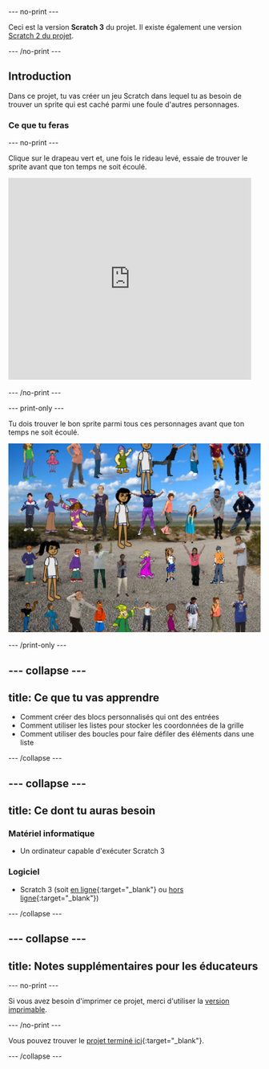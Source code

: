 --- no-print ---

Ceci est la version **Scratch 3** du projet. Il existe également une version [Scratch 2 du projet](https://projects.raspberrypi.org/fr-FR/projects/lineup-scratch2).

--- /no-print ---

## Introduction

Dans ce projet, tu vas créer un jeu Scratch dans lequel tu as besoin de trouver un sprite qui est caché parmi une foule d'autres personnages.

### Ce que tu feras

--- no-print ---

Clique sur le drapeau vert et, une fois le rideau levé, essaie de trouver le sprite avant que ton temps ne soit écoulé.

<div class="scratch-preview">
  <iframe allowtransparency="true" width="485" height="402" src="https://scratch.mit.edu/projects/embed/532158534/?autostart=false" frameborder="0" scrolling="no"></iframe>
</div>

--- /no-print ---

--- print-only ---

Tu dois trouver le bon sprite parmi tous ces personnages avant que ton temps ne soit écoulé.

![démonstration](images/showcase.png)

--- /print-only ---

--- collapse ---
---
title: Ce que tu vas apprendre
---

+ Comment créer des blocs personnalisés qui ont des entrées
+ Comment utiliser les listes pour stocker les coordonnées de la grille
+ Comment utiliser des boucles pour faire défiler des éléments dans une liste

--- /collapse ---

--- collapse ---
---
title: Ce dont tu auras besoin
---

### Matériel informatique

+ Un ordinateur capable d'exécuter Scratch 3

### Logiciel

+ Scratch 3 (soit [en ligne](https://rpf.io/scratchon){:target="_blank"} ou [hors ligne](https://rpf.io/scratchoff){:target="_blank"})

--- /collapse ---

--- collapse ---
---
title: Notes supplémentaires pour les éducateurs
---

--- no-print ---

Si vous avez besoin d'imprimer ce projet, merci d'utiliser la [version imprimable](https://projects.raspberrypi.org/fr-FR/projects/lineup/print).

--- /no-print ---

Vous pouvez trouver le [projet terminé ici](https://rpf.io/p/fr-FR/lineup-get){:target="_blank"}.

--- /collapse ---
